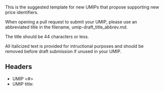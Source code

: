 This is the suggested template for new UMIPs that propose supporting new price identifiers.

When opening a pull request to submit your UMIP, please use an abbreviated title in the filename, umip-draft_title_abbrev.md.

The title should be 44 characters or less. 

All italicized text is provided for intructional purposes and should be removed before draft submission if unused in your UMIP.

## Headers
- UMIP <#> 
- UMIP title: <title>
- Author (name or username and email)
- Status: <Draft, Last Call, Approved, Final, Abandoned, Rejected> 
- Created: <date created on>


## Identifier Specifications

- Identifier Name: *(BTCUSD)*
- Data Source(s): (*Binance, Kraken, Coinbase)*
- Result Processing: *(Median)*
- Input Processing: *(None. Human intervention in extreme circumstances where the result differs from broad market consensus.)*
- Decimals: *(4, .0001)*
- Rounding: *(greater than or equal to ‘.00005’ rounds up, less than rounds down)*
- Available data granularity: *(1 second)*

All timestamps should be rounded back to the nearest available data point.


## Price Calculation Methodology 

*Provide example endpoints to get price data at a specific timestamp for the chosen markets.*

| Data Source | Endpoint | Response field to use |
|------------|-----------|-----------|
| Coinbase | https://api.cryptowat.ch/markets/coinbase-pro/ethusd/ohlc?after=1598918400&before=1598918400&periods=60&apikey=XXXX | price |

*These endpoints should provide more than 72 hours worth of historical data availablity. They should also provide prices at a rate more often than once per hour.*

*What additional steps need to happen to the data after being queried?*

## Rationale for Data Sources
*(Bitstamp, Binance, and Kraken were chosen because they have the highest volume for these assets.  We choose USDT instead of USD because the USDT/BTC pair is what is more commonly traded and the exchange rate between USD/USDT is not meaningfully variable.)*


## Price Feed
*Include a link to a PR to the UMA protocol repo with an example price feed that inherits this  [PriceFeedInterface](https://github.com/UMAprotocol/protocol/blob/master/packages/financial-templates-lib/src/price-feed/PriceFeedInterface.js):

Already supported price feeds that require no additional pull request include:
- Any currency pair available on [Cryptowatch](https://github.com/UMAprotocol/protocol/blob/master/packages/financial-templates-lib/src/price-feed/CryptoWatchPriceFeed.js)
- [Uniswap prices](https://github.com/UMAprotocol/protocol/blob/master/packages/financial-templates-lib/src/price-feed/UniswapPriceFeed.js)
- [Balancer prices](https://github.com/UMAprotocol/protocol/blob/master/packages/financial-templates-lib/src/price-feed/BalancerPriceFeed.js)*



